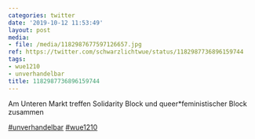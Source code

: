 ```yaml
---
categories: twitter
date: '2019-10-12 11:53:49'
layout: post
media:
- file: /media/1182987677597126657.jpg
ref: https://twitter.com/schwarzlichtwue/status/1182987736896159744
tags:
- wue1210
- unverhandelbar
title: 1182987736896159744
---
```

Am Unteren Markt treffen Solidarity Block und queer\*feministischer Block zusammen

[#unverhandelbar](/t/unverhandelbar) [#wue1210](/t/wue1210)  